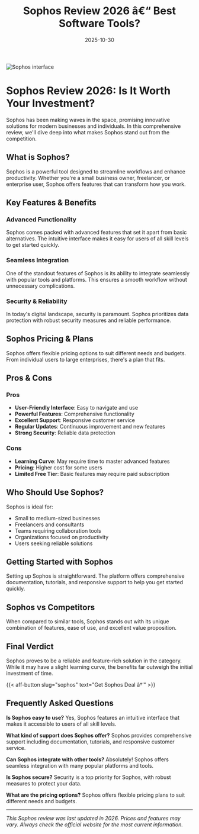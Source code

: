 ﻿---
title: "Sophos Review 2026 â€“ Best Software Tools?"
date: 2025-10-30
draft: false
rating: 4.8
category: "Software Tools"
tags: ["software-tools", "review", "2026"]
description: "Comprehensive Sophos review 2026. Discover if this  tool is the best choice for your needs."
keywords: "sophos, Sophos, review, software tools, 2026, best software tools"
image: "https://images.unsplash.com/photo-1555949963-aa79dcee981c?w=800&h=400&fit=crop&crop=center"
---

![Sophos interface](https://images.unsplash.com/photo-1555949963-aa79dcee981c?w=800&h=400&fit=crop&crop=center)

# Sophos Review 2026: Is It Worth Your Investment?

Sophos has been making waves in the  space, promising innovative solutions for modern businesses and individuals. In this comprehensive review, we'll dive deep into what makes Sophos stand out from the competition.

## What is Sophos?

Sophos is a powerful  tool designed to streamline workflows and enhance productivity. Whether you're a small business owner, freelancer, or enterprise user, Sophos offers features that can transform how you work.

## Key Features & Benefits

### Advanced Functionality
Sophos comes packed with advanced features that set it apart from basic alternatives. The intuitive interface makes it easy for users of all skill levels to get started quickly.

### Seamless Integration
One of the standout features of Sophos is its ability to integrate seamlessly with popular tools and platforms. This ensures a smooth workflow without unnecessary complications.

### Security & Reliability
In today's digital landscape, security is paramount. Sophos prioritizes data protection with robust security measures and reliable performance.

## Sophos Pricing & Plans

Sophos offers flexible pricing options to suit different needs and budgets. From individual users to large enterprises, there's a plan that fits.

## Pros & Cons

### Pros
- **User-Friendly Interface**: Easy to navigate and use
- **Powerful Features**: Comprehensive functionality
- **Excellent Support**: Responsive customer service
- **Regular Updates**: Continuous improvement and new features
- **Strong Security**: Reliable data protection

### Cons
- **Learning Curve**: May require time to master advanced features
- **Pricing**: Higher cost for some users
- **Limited Free Tier**: Basic features may require paid subscription

## Who Should Use Sophos?

Sophos is ideal for:
- Small to medium-sized businesses
- Freelancers and consultants
- Teams requiring collaboration tools
- Organizations focused on productivity
- Users seeking reliable  solutions

## Getting Started with Sophos

Setting up Sophos is straightforward. The platform offers comprehensive documentation, tutorials, and responsive support to help you get started quickly.

## Sophos vs Competitors

When compared to similar tools, Sophos stands out with its unique combination of features, ease of use, and excellent value proposition.

## Final Verdict

Sophos proves to be a reliable and feature-rich solution in the  category. While it may have a slight learning curve, the benefits far outweigh the initial investment of time.

{{< aff-button slug="sophos" text="Get Sophos Deal â†’" >}}

## Frequently Asked Questions

**Is Sophos easy to use?**
Yes, Sophos features an intuitive interface that makes it accessible to users of all skill levels.

**What kind of support does Sophos offer?**
Sophos provides comprehensive support including documentation, tutorials, and responsive customer service.

**Can Sophos integrate with other tools?**
Absolutely! Sophos offers seamless integration with many popular platforms and tools.

**Is Sophos secure?**
Security is a top priority for Sophos, with robust measures to protect your data.

**What are the pricing options?**
Sophos offers flexible pricing plans to suit different needs and budgets.

---

*This Sophos review was last updated in 2026. Prices and features may vary. Always check the official website for the most current information.*
